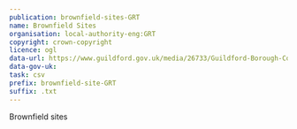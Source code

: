 ```yaml
---
publication: brownfield-sites-GRT
name: Brownfield Sites
organisation: local-authority-eng:GRT
copyright: crown-copyright
licence: ogl
data-url: https://www.guildford.gov.uk/media/26733/Guildford-Borough-Council-Brownfield-Land-Register-December-2017-csv-format-/CSV/guildford_brownfieldregister_2017_12_12_rev11
data-gov-uk: 
task: csv
prefix: brownfield-site-GRT
suffix: .txt
---
```


Brownfield sites


